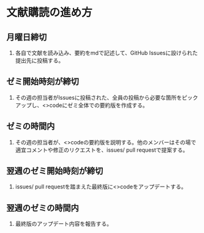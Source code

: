 # 文献購読の進め方

## 月曜日締切
1. 各自で文献を読み込み、要約をmdで記述して、GitHub Issuesに設けられた提出先に投稿する。

## ゼミ開始時刻が締切
1. その週の担当者がIssuesに投稿された、全員の投稿から必要な箇所をピックアップし、<>codeにゼミ全体での要約版を作成する。

## ゼミの時間内
1. その週の担当者が、<>codeの要約版を説明する。他のメンバーはその場で適宜コメントや修正のリクエストを、issues/ pull requestで提案する。

## 翌週のゼミ開始時刻が締切
1. issues/ pull requestを踏まえた最終版に<>codeをアップデートする。

## 翌週のゼミの時間内
1. 最終版のアップデート内容を報告する。
